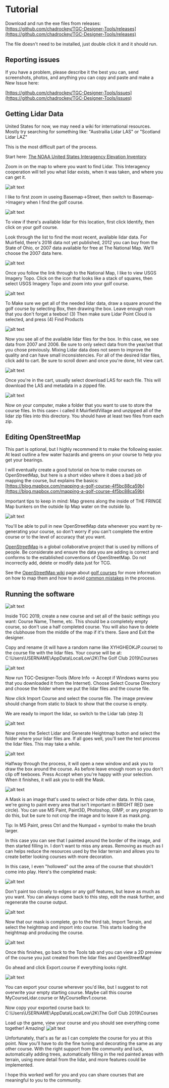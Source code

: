 # Tutorial

Download and run the exe files from releases: [https://github.com/chadrockey/TGC-Designer-Tools/releases](https://github.com/chadrockey/TGC-Designer-Tools/releases)

The file doesn't need to be installed, just double click it and it should run.

## Reporting issues

If you have a problem, please describe it the best you can, send screenshots, photos, and anything you can copy and paste and make a New Issue here:

[https://github.com/chadrockey/TGC-Designer-Tools/issues](https://github.com/chadrockey/TGC-Designer-Tools/issues)

## Getting Lidar Data

United States for now, we may need a wiki for international resources.  Mostly try searching for something like: "Austrailia Lidar LAS" or "Scotland Lidar LAZ"

This is the most difficult part of the process.

Start here: [The NOAA United States Interagency Elevation Inventory](https://coast.noaa.gov/inventory/)

Zoom in on the map to where you want to find Lidar.  This Interagency cooperation will tell you what lidar exists, when it was taken, and where you can get it.

![alt text](https://i.imgur.com/SCT0F2H.png "NOAA Lidar Inventory")

I like to first zoom in useing Basemap->Street, then switch to Basemap->Imagery when I find the golf course.

![alt text](https://i.imgur.com/bEyTqIM.png "Viewing Lidar Data Options")

To view if there's available lidar for this location, first click Identify, then click on your golf course.

Look through the list to find the most recent, available lidar data.  For Muirfield, there's 2018 data not yet published, 2012 you can buy from the State of Ohio, or 2007 data available for free at The National Map.  We'll choose the 2007 data here.

![alt text](https://i.imgur.com/hUryJZT.png "Using the National Map")

Once you follow the link through to the National Map, I like to view USGS Imagery Topo.  Click on the icon that looks like a stack of squares, then select USGS Imagery Topo and zoom into your golf course.

![alt text](https://i.imgur.com/agnNYYh.png "Selecting a Region")

To Make sure we get all of the needed lidar data, draw a square around the golf course by selecting Box, then drawing the box.  Leave enough room that you don't forget a teebox!  (3) Then make sure Lidar Point Cloud is selected, and press (4) Find Products

![alt text](https://i.imgur.com/3CJQTP1.png "Adding Lidar to Cart")

Now you see all of the available lidar files for the box.  In this case, we see data from 2007 and 2006.  Be sure to only select data from the year/set that you chose previously.  Mixing Lidar data does not seem to improve the quality and can have small inconsistencies.  For all of the desired lidar files, click add to cart.  Be sure to scroll down and once you're done, hit view cart.

![alt text](https://i.imgur.com/tpMvvCU.png "Downloading Files from Cart")

Once you're in the cart, usually select download LAS for each file.  This will download the LAS and metadata in a zipped file.

![alt text](https://i.imgur.com/Yx3YjhC.png "Making a Course Directory")

Now on your computer, make a folder that you want to use to store the course files.  In this case< i called it MuirfieldVillage and unzipped all of the lidar zip files into this directory.  You should have at least two files from each zip.

## Editing OpenStreetMap

This part is optional, but I highly recommend it to make the following easier.  At least outline a few water hazards and greens on your course to help you get your bearings.

I will eventually create a good tutorial on how to make courses on OpenStreetMap, but here is a short video where it does a bad job of mapping the course, but explains the basics:
[https://blog.mapbox.com/mapping-a-golf-course-4f5bc88ca59b](https://blog.mapbox.com/mapping-a-golf-course-4f5bc88ca59b)

Important tips to keep in mind:
Map greens along the inside of THE FRINGE
Map bunkers on the outside lip
Map water on the outside lip.

![alt text](https://i.imgur.com/xkYAkbV.png "A Well-Mapped Green")

You'll be able to pull in new OpenStreetMap data whenever you want by re-generating your course, so don't worry if you can't complete the entire course or to the level of accuracy that you want.

[OpenStreetMap](https://www.openstreetmap.org/about) is a global collaborative project that is used by millions of people. Be considerate and ensure the data you are adding is correct and conforms to the established conventions of OpenStreetMap. Do not incorrectly add, delete or modify data just for TCG.

See the [OpenStreetMap wiki](https://wiki.openstreetmap.org/wiki/Main_Page) page about [golf courses](https://wiki.openstreetmap.org/wiki/Tag:leisure%3Dgolf_course) for more information on how to map them and how to avoid [common mistakes](https://wiki.openstreetmap.org/wiki/Tag:leisure%3Dgolf_course#Common_mapping_pitfalls) in the process.

## Running the software

![alt text](https://i.imgur.com/EyvFDBD.png "Adding Course to the Folder")

Inside TGC 2019, create a new course and set all of the basic settings you want: Course Name, Theme, etc.  This should be a completely empty course, so don't use a half completed course.  You will also have to delete the clubhouse from the middle of the map if it's there.  Save and Exit the designer.

Copy and rename (it will have a random name like XYHGHEOKJP.course) to the course file with the lidar files.  Your course will be at: C:\Users\USERNAME\AppData\LocalLow\2K\The Golf Club 2019\Courses

![alt text](https://i.imgur.com/PSgxcLr.png "Adding the Course File to the Tool")

Now run TGC-Designer-Tools (More Info -> Accept if Windows warns you that you downloaded it from the Internet).  Choose Select Course Directory and choose the folder where we put the lidar files and the course file.

Now click Import Course and select the course file.  The image preview should change from static to black to show that the course is empty.

We are ready to import the lidar, so switch to the Lidar tab (step 3)

![alt text](https://i.imgur.com/VvcHnUM.png "The Lidar Tab")

Now press the Select Lidar and Generate Heightmap button and select the folder where your lidar files are.  If all goes well, you'll see the text process the lidar files.  This may take a while.

![alt text](https://i.imgur.com/FC8NMLr.png "Outlining the Course")

Halfway through the process, it will open a new window and ask you to draw the box around the course.  As before leave enough room so you don't clip off teeboxes.  Press Accept when you're happy with your selection.  When it finishes, it will ask you to edit the Mask.

![alt text](https://i.imgur.com/hJcrGeN.png "Mask in MS Paint Software")

A Mask is an image that's used to select or hide other data.  In this case, we're going to paint every area that isn't important in BRIGHT RED (see circle).  You can use MS Paint, Paint3D, Photoshop, GIMP, or any program to do this, but be sure to not crop the image and to leave it as mask.png.

Tip: In MS Paint, press Ctrl and the Numpad + symbol to make the brush larger.

In this case you can see that I painted around the border of the image, and then started filling in.  I don't want to miss any areas.  Removing as much as I can helps reduce the resources used by the lidar terrain and allows you to create better looking courses with more decoration.

In this case, I even "hollowed" out the area of the course that shouldn't come into play.  Here's the completed mask:

![alt text](https://i.imgur.com/YXCKh3p.png "Completed Mask")

Don't paint too closely to edges or any golf features, but leave as much as you want.  You can always come back to this step, edit the mask further, and regenerate the course output.

![alt text](https://i.imgur.com/U7gCDOQ.png "Import Terrain Tab")

Now that our mask is complete, go to the third tab, Import Terrain, and select the heightmap and import into course.  This starts loading the heightmap and producing the course.

![alt text](https://i.imgur.com/UIGNPaS.png "Viewing Course Preview")

Once this finishes, go back to the Tools tab and you can view a 2D preview of the course you just created from the lidar files and OpenStreetMap!

Go ahead and click Export.course if everything looks right.

![alt text](https://i.imgur.com/2x98Pzt.png "Choosing an export filename")

You can export your course wherever you'd like, but I suggest to not overwrite your empty starting course.  Maybe call this course MyCourseLidar.course or MyCourseRev1.course.

Now copy your exported course back to: C:\Users\USERNAME\AppData\LocalLow\2K\The Golf Club 2019\Courses

Load up the game, view your course and you should see everything come together!  Amazing!
![alt text](https://i.imgur.com/5oLWmLg.png "A Beautiful Course Ready for Decorating")

Unfortunately, that's as far as I can complete the course for you at this point.  Now you'll have to do the fine tuning and decorating the same as any other course.  With the right support from the community and luck, automatically adding trees, automatically filling in the red painted areas with terrain, using more detail from the lidar, and more features could be implemented.

I hope this worked well for you and you can share courses that are meaningful to you to the community.
